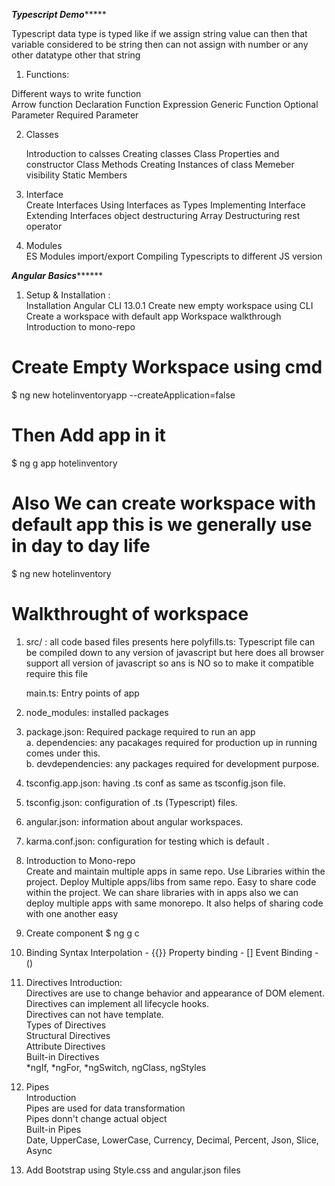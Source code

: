 

*************************Typescript Demo******************************

Typescript data type is typed like if we assign string value can then that variable considered to be string then can not assign with number or any other datatype other that string


1. Functions: 

Different ways to write function </br>
    Arrow
    function Declaration
    Function Expression
    Generic Function 
    Optional Parameter
    Required Parameter

2. Classes </br>

    Introduction to calsses
    Creating classes
    Class Properties and constructor
    Class Methods
    Creating Instances of class
    Memeber visibility
    Static Members

3. Interface </br>
    Create Interfaces
    Using Interfaces as Types
    Implementing Interface
    Extending Interfaces
    object destructuring
    Array Destructuring
    rest operator

4. Modules </br>
    ES Modules 
    import/export 
    Compiling Typescripts to different JS version


***************************Angular Basics*********************************

1. Setup & Installation : </br>
    Installation Angular CLI 13.0.1
    Create new empty workspace using CLI
    Create a workspace with default app
    Workspace walkthrough
    Introduction to mono-repo

# Create Empty Workspace using cmd
$ ng new hotelinventoryapp --createApplication=false

# Then Add app in it
$ ng g app hotelinventory

# Also We can create workspace with default app this is we generally use in day to day life
$ ng new hotelinventory

# Walkthrought of workspace
1. src/ : all code based files presents here
    polyfills.ts:  Typescript file can be compiled down to any version of javascript but here does all browser support all version of javascript so ans is NO so to make it compatible require this file

    main.ts: Entry points of app


2. node_modules: installed packages

3. package.json: Required package required to run an app </br>
    a. dependencies: any pacakages required for production up in running comes under this. </br>
    b. devdependencies: any packages required for development purpose.

4. tsconfig.app.json: having .ts conf as same as tsconfig.json file.

5. tsconfig.json: configuration of .ts (Typescript) files.

6. angular.json: information about angular workspaces.

7. karma.conf.json: configuration for testing which is default .



2. Introduction to Mono-repo </br>
    Create and maintain multiple apps in same repo.
    Use Libraries within the project.
    Deploy Multiple apps/libs from same repo.
    Easy to share code within the project.
We can share libraries with in apps also we can deploy multiple apps with same monorepo.
It also helps of sharing code with one another easy


3. Create component
$ ng g c <component name>

4. Binding Syntax
    Interpolation - {{}}
    Property binding - []
    Event Binding - ()

5. Directives
    Introduction: </br>
        Directives are use to change behavior and appearance of DOM element. </br>
        Directives can implement all lifecycle hooks. </br>
        Directives can not have template. </br>
    Types of Directives </br>
        Structural Directives </br>
        Attribute Directives </br>
    Built-in Directives </br>
        *ngIf, *ngFor, *ngSwitch, ngClass, ngStyles </br>

6. Pipes </br>
    Introduction </br>
        Pipes are used for data transformation </br>
        Pipes donn't change actual object </br>
    Built-in Pipes </br>
        Date, UpperCase, LowerCase, Currency, Decimal, Percent, Json, Slice, Async </br>

7. Add Bootstrap using Style.css and angular.json files </br>